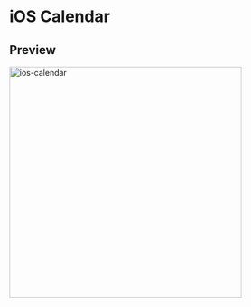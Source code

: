 # iOS Calendar


## Preview
<img width="411" alt="ios-calendar" src="https://github.com/user-attachments/assets/c9a20c13-4c77-4d93-b41c-04cd2c872680" />
